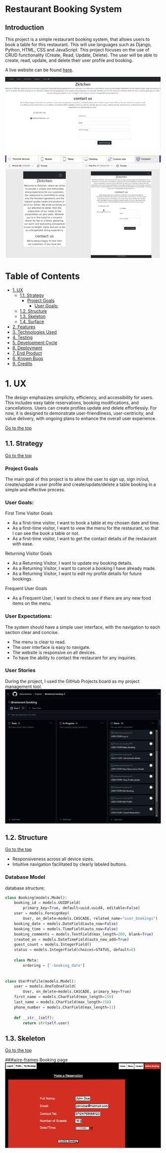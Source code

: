 # Restaurant Booking System

## Introduction

This project is a simple restaurant booking system, that allows users to book a table for this restaurant. This will use languages such as Django, Python, HTML, CSS and JavaScript.
This project focuses on the use of CRUD functionality (Create, Read, Update, Delete). The user will be able to create, read, update, and delete their user profile and booking.

A live website can be found [here](https://restaurant-book.herokuapp.com/).

![website preview on disktop](documentation_assets/preview.PNG)

![Below is responsiveness test using responsive-checker for iPhone SE and iPad Pro 11](documentation_assets/preview2.PNG)

# Table of Contents

-   [1. UX](#ux)
    -   [1.1. Strategy](#strategy)
        -   [Project Goals](#project-goals)
            -   [User Goals:](#user-goals)
    -   [1.2. Structure](#structure)
    -   [1.3. Skeleton](#skeleton)
    -   [1.4. Surface](#surface)
-   [2. Features](#features)
-   [3. Technologies Used](#technologies-used)
-   [4. Testing](#testing)
-   [5. Development Cycle](#development-cycle)
-   [6. Deployment](#deployment)
-   [7. End Product](#end-product)
-   [8. Known Bugs](#known-bugs)
-   [9. Credits](#credits)

<a name="ux"></a>
# 1. UX
The design emphasizes simplicity, efficiency, and accessibility for users. This includes easy table reservations, booking modifications, and cancellations. Users can create profiles update and delete effortlessly. For now, it is designed to demonstrate user-friendliness, user-centricity, and value delivery, with ongoing plans to enhance the overall user experience.

[Go to the top](#table-of-contents)

<a name="strategy"></a>
## 1.1. Strategy

[Go to the top](#table-of-contents)

### Project Goals
The main goal of this project is to allow the user to sign up, sign in/out, create/update a user profile and create/update/delete a table booking in a simple and effective process.

### User Goals:
First Time Visitor Goals
-   As a first-time visitor, I want to book a table at my chosen date and time.
-   As a first-time visitor, I want to view the menu for the restaurant, so that I can see the book a table or not.
-   As a first-time visitor, I want to get the contact details of the restaurant with ease.

Returning Visitor Goals
-   As a Returning Visitor, I want to update my booking details.
-   As a Returning Visitor, I want to cancel a booking I have already made.
-   As a Returning Visitor, I want to edit my profile details for future bookings.

Frequent User Goals
-   As a Frequent User, I want to check to see if there are any new food items on the menu.

### User Expectations:
The system should have a simple user interface, with the navigation to each section clear and concise.

-   The menu is clear to read.
-   The user interface is easy to navigate.
-   The website is responsive on all devices.
-   To have the ability to contact the restaurant for any inquiries.

### User Stories
During the project, I used the GitHub Projects board as my project management tool.
![user_story_board](documentation_assets/usestory.PNG)

## 1.2. Structure

[Go to the top](#table-of-contents)

- Responsiveness across all device sizes.
- Intuitive navigation facilitated by clearly labeled buttons.
### Database Model
database structure:

```python
class Booking(models.Model):
    booking_id = models.UUIDField(
        primary_key=True, default=uuid.uuid4, editable=False)
    user = models.ForeignKey(
        User, on_delete=models.CASCADE, related_name="user_bookings")
    booking_date = models.DateField(auto_now=False)
    booking_time = models.TimeField(auto_now=False)
    booking_comments = models.TextField(max_length=200, blank=True)
    created_on = models.DateTimeField(auto_now_add=True)
    guest_count = models.IntegerField()
    status = models.IntegerField(choices=STATUS, default=0)

    class Meta:
        ordering = ['-booking_date']


class UserProfile(models.Model):
    user = models.OneToOneField(
        User, on_delete=models.CASCADE, primary_key=True)
    first_name = models.CharField(max_length=150)
    last_name = models.CharField(max_length=150)
    phone_number = models.CharField(max_length=11)

    def __str__(self):
        return str(self.user)
```
<a name="skeleton"></a>
## 1.3. Skeleton

[Go to the top](#table-of-contents)

###wire-frames
Booking page 
![online_booking_page_desktop](documentation_assets/bookingpage.PNG)

